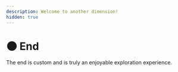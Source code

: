 ```yaml
---
description: Welcome to another dimension!
hidden: true
---
```


# 🌑 End

The end is custom and is truly an enjoyable exploration experience.
